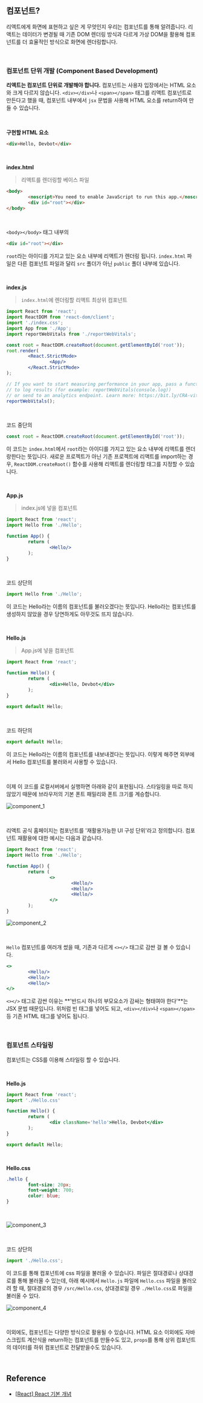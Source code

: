 ## 컴포넌트?

리액트에게 화면에 표현하고 싶은 게 무엇인지 우리는 컴포넌트를 통해 알려줍니다. 리액트는 데이터가 변경될 때 기존 DOM 렌더링 방식과 다르게 가상 DOM을 활용해 컴포넌트를 더 효율적인 방식으로 화면에 렌더링합니다.

&nbsp;

### 컴포넌트 단위 개발 (Component Based Development)

**리액트는 컴포넌트 단위로 개발해야 합니다.** 컴포넌트는 사용자 입장에서는 HTML 요소와 크게 다르지 않습니다. `<div></div>`나 `<span></span>` 태그를 리액트 컴포넌트로 만든다고 했을 때, 컴포넌트 내부에서 `jsx` 문법을 사용해 HTML 요소를 return하여 만들 수 있습니다.

&nbsp;

**구현할 HTML 요소**

```html
<div>Hello, Devbot</div>
```

&nbsp;

**index.html**

> 리액트를 렌더링할 베이스 파일

```html
<body>
        <noscript>You need to enable JavaScript to run this app.</noscript>
        <div id="root"></div>
</body>
```

&nbsp;

`<body></body>` 태그 내부의

```html
<div id="root"></div>
```

`root`라는 아이디를 가지고 있는 요소 내부에 리액트가 렌더링 됩니다. `index.html` 파일은 다른 컴포넌트 파일과 달리 `src` 폴더가 아닌 `public` 폴더 내부에 있습니다.

&nbsp;

**index.js**

> `index.html`에 렌더링할 리액트 최상위 컴포넌트

```jsx
import React from 'react';
import ReactDOM from 'react-dom/client';
import './index.css';
import App from './App';
import reportWebVitals from './reportWebVitals';

const root = ReactDOM.createRoot(document.getElementById('root'));
root.render(
        <React.StrictMode>
                <App/>
        </React.StrictMode>
);

// If you want to start measuring performance in your app, pass a function
// to log results (for example: reportWebVitals(console.log))
// or send to an analytics endpoint. Learn more: https://bit.ly/CRA-vitals
reportWebVitals();
```

&nbsp;

코드 중단의

```jsx
const root = ReactDOM.createRoot(document.getElementById('root'));
```

이 코드는 `index.html`에서 `root`라는 아이디를 가지고 있는 요소 내부에 리액트를 렌더랑한다는 뜻입니다. 새로운 프로젝트가 아닌 기존 프로젝트에 리액트를 import하는 경우, `ReactDOM.createRoot()` 함수를 사용해 리액트를 렌더링할 태그를 지정할 수 있습니다.

&nbsp;

**App.js**

> index.js에 넣을 컴포넌트

```jsx
import React from 'react';
import Hello from './Hello';

function App() {
        return (
                <Hello/>
        );
}
```

&nbsp;

코드 상단의

```jsx
import Hello from './Hello';
```

이 코드는 Hello라는 이름의 컴포넌트를 불러오겠다는 뜻입니다. Hello라는 컴포넌트를 생성하지 않았을 경우 당연하게도 아무것도 뜨지 않습니다.

&nbsp;

**Hello.js**

> App.js에 넣을 컴포넌트

```jsx
import React from 'react';

function Hello() {
        return (
                <div>Hello, Devbot</div>
        );
}

export default Hello;
```

&nbsp;

코드 하단의

```jsx
export default Hello;
```

이 코드는 Hello라는 이름의 컴포넌트를 내보내겠다는 뜻입니다. 이렇게 해주면 외부에서 Hello 컴포넌트를 불러와서 사용할 수 있습니다.

&nbsp;

이제 이 코드를 로컬서버에서 실행하면 아래와 같이 표현됩니다. 스타일링을 따로 하지 않았기 때문에 브라우저의 기본 폰트 패밀리와 폰트 크기를 계승합니다.

![component_1](../assets/gitbook/images/component_1.png)

&nbsp;

리액트 공식 홈페이지는 컴포넌트를 '재활용가능한 UI 구성 단위'라고 정의합니다. 컴포넌트 재활용에 대한 예시는 다음과 같습니다.

```jsx
import React from 'react';
import Hello from './Hello';

function App() {
        return (
                <>
                        <Hello/>
                        <Hello/>
                        <Hello/>
                </>
        );
}
```

![component_2](../assets/gitbook/images/component_2.png)

&nbsp;

`Hello` 컴포넌트를 여러개 썼을 때, 기존과 다르게 `<></>` 태그로 감싼 걸 볼 수 있습니다.

```jsx
<>
        <Hello/>
        <Hello/>
        <Hello/>
</>
```

`<></>` 태그로 감싼 이유는 **'반드시 하나의 부모요소가 감싸는 형태여야 한다'**는 JSX 문법 때문입니다. 위처럼 빈 태그를 넣어도 되고, `<div></div>`나 `<span></span>` 등 기존 HTML 태그를 넣어도 됩니다.

&nbsp;

### 컴포넌트 스타일링

컴포넌트는 CSS를 이용해 스타일링 할 수 있습니다.

&nbsp;

**Hello.js**

```jsx
import React from 'react';
import './Hello.css'

function Hello() {
        return (
                <div className='hello'>Hello, Devbot</div>
        );
}

export default Hello;
```

&nbsp;

**Hello.css**

```css
.hello {
        font-size: 20px;
        font-weight: 700;
        color: blue;
}
```

&nbsp;

![component_3](../assets/gitbook/images/component_3.png)

&nbsp;

코드 상단의

```jsx
import './Hello.css';
```

이 코드를 통해 컴포넌트에 css 파일을 불러올 수 있습니다. 파일은 절대경로나 상대경로를 통해 불러올 수 있는데, 아래 예시에서 `Hello.js` 파일에 `Hello.css` 파일을 불러오려 할 때, 절대경로의 경우 `/src/Hello.css`, 상대경로일 경우 `./Hello.css`로 파일을 불러올 수 있다.

![component_4](../assets/gitbook/images/component_4.png)

&nbsp;

이외에도, 컴포넌트는 다양한 방식으로 활용될 수 있습니다. HTML 요소 이외에도 자바스크립트 계산식을 return하는 컴포넌트를 만들수도 있고, `props`를 통해 상위 컴포넌트의 데이터를 하위 컴포넌트로 전달받을수도 있습니다.

&nbsp;

## Reference

- [[React] React 기본 개념](https://velog.io/@kim-jaemin420/React-%EA%B8%B0%EB%B3%B8-%EA%B0%9C%EB%85%90)

&nbsp;

<script src="https://utteranc.es/client.js"
        repo="xxdevbosa/blog"
        issue-term="pathname"
        label="blog"
        theme="github-light"
        crossorigin="anonymous"
        async>
</script>